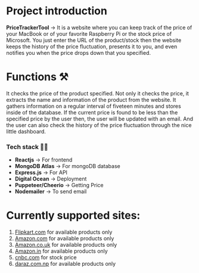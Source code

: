 

# Project introduction

**PriceTrackerTool** -> It is a website where you can keep track of the price of your MacBook or of your favorite Raspberry Pi or the stock price of Microsoft. You just enter the URL of the product/stock then the website keeps the history of the price fluctuation, presents it to you, and even notifies you when the price drops down that you specified.

# Functions ⚒

 It checks the price of the product specified. Not only it checks the price, it extracts the name and information of the product from the website. It gathers information on a regular interval of fiveteen minutes and stores inside of the database. If the current price is found to be less than the specified price by the user then, the user will be updated with an email. And the user can also check the history of the price fluctuation through the nice little dashboard.



### Tech stack 👩‍💻

- **Reactjs** -> For frontend
- **MongoDB Atlas** -> For mongoDB database
- **Express.js** -> For API
- **Digital Ocean** -> Deployment
- **Puppeteer/Cheerio** -> Getting Price
- **Nodemailer** -> To send email



# Currently supported sites:

1. [Flipkart.com](https://flipkart.com) for available products only
2. [Amazon.com](https://amazon.com) for available products only
3. [Amazon.co.uk](https://amazon.co.uk) for available products only
4. [Amazon.in](https://amazon.in) for available products only
5. [cnbc.com](https://cnbc.com) for stock price
6. [daraz.com.np](https://daraz.com.np) for available products only
